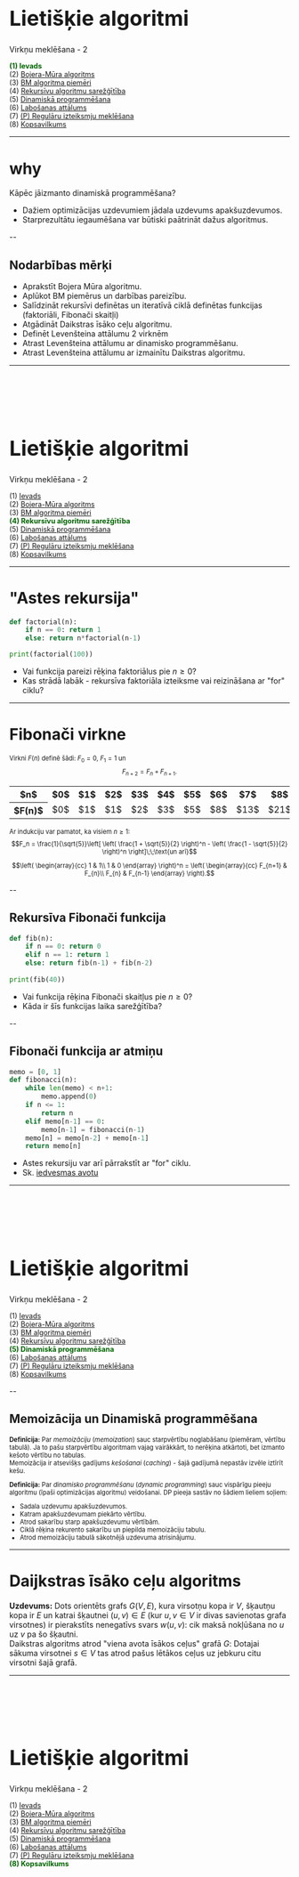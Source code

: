 # &nbsp;

<hgroup>

<h1 style="font-size:28pt">Lietišķie algoritmi</h1>

<blue>Virkņu meklēšana - 2</blue>

</hgroup><hgroup style="font-size:90%">

<span style="color:darkgreen">**(1) Ievads**</span>  
<span>(2) [Bojera-Mūra algoritms](#section-1)</span>  
<span>(3) [BM algoritma piemēri](#section-2)</span>  
<span>(4) [Rekursīvu algoritmu sarežģītība](#section-3)</span>  
<span>(5) [Dinamiskā programmēšana](#section-4)</span>  
<span>(6) [Labošanas attālums](#section-5)</span>  
<span>(7) [(P) Regulāru izteiksmju meklēšana](#section-6)</span>  
<span>(8) [Kopsavilkums](#section7)</span>

</hgroup>

<!--
Meklēšana virknēs - 2
------
Ievads
Bojera-Mūra algoritms
BM algoritma piemēri
Dinamiskā programmēšana (Fibonači virknes; Daijkstras algoritms)
Rekursīvu algoritmu sarežģītība
Labošanas attālums
(P) Regulāru izteiksmju meklēšana
Kopsavilkums



Meklēšana virknēs - 3
------------
Ievads

Sufiksu koku jēdziens
Ukkonena algoritms
(P) Failu digitālnospiedumi (fingerprinting) un Blūma filtri
Kopsavilkums
-->

-----



# <lo-why/> why

<div class="bigWhy">

Kāpēc jāizmanto dinamiskā programmēšana?

</div>

<div class="smallWhy">

* Dažiem optimizācijas uzdevumiem 
jādala uzdevums apakšuzdevumos.
* Starprezultātu iegaumēšana var būtiski paātrināt
dažus algoritmus.

</div>



--

## <lo-summary/> Nodarbības mērķi 

* Aprakstīt Bojera Mūra algoritmu. 
* Aplūkot BM piemērus un darbības pareizību. 
* Salīdzināt rekursīvi definētas un iteratīvā ciklā definētas funkcijas
(faktoriāli, Fibonači skaitļi)
* Atgādināt Daikstras īsāko ceļu algoritmu. 
* Definēt Levenšteina attālumu 2 virknēm
* Atrast Levenšteina attālumu ar dinamisko programmēšanu. 
* Atrast Levenšteina attālumu ar izmainītu Daikstras algoritmu.





-----

# &nbsp;

<hgroup>

<h1 style="font-size:28pt">Lietišķie algoritmi</h1>

<blue>Virkņu meklēšana - 2</blue>

</hgroup><hgroup style="font-size:90%">

<span>(1) [Ievads](#section)</span>  
<span>(2) [Bojera-Mūra algoritms](#section-1)</span>  
<span>(3) [BM algoritma piemēri](#section-2)</span>  
<span style="color:darkgreen">**(4) Rekursīvu algoritmu sarežģītība**</span>  
<span>(5) [Dinamiskā programmēšana](#section-4)</span>  
<span>(6) [Labošanas attālums](#section-5)</span>  
<span>(7) [(P) Regulāru izteiksmju meklēšana](#section-6)</span>  
<span>(8) [Kopsavilkums](#section7)</span>

</hgroup>



-----

# <lo-theory/> "Astes rekursija"

```python 
def factorial(n): 
    if n == 0: return 1
    else: return n*factorial(n-1)

print(factorial(100))
```

* Vai funkcija pareizi rēķina faktoriālus pie $n \geq 0$?
* Kas strādā labāk - rekursīva faktoriāla izteiksme vai reizināšana ar "for" ciklu?


-----

# <lo-sample/> Fibonači virkne

<div style="font-size:80%">

Virkni $F(n)$ definē šādi: $F_0 = 0$, $F_1 = 1$ un
$$F_{n+2} = F_n + F_{n+1}.$$

<table>
<tr><th>$n$</th>
<th>$0$</th><th>$1$</th><th>$2$</th><th>$3$</th><th>$4$</th>
<th>$5$</th><th>$6$</th><th>$7$</th><th>$8$</th><th>$9$</th><th>$10$</th>
</tr>
<tr><th>$F(n)$</th>
<td>$0$</td><td>$1$</td><td>$1$</td><td>$2$</td><td>$3$</td>
<td>$5$</td><td>$8$</td><td>$13$</td><td>$21$</td><td>$34$</td><td>$55$</td>
</tr>
</table>

Ar indukciju var pamatot, ka visiem $n \geq 1$:
$$F_n = \frac{1}{\sqrt{5}}\left[ \left( \frac{1 + \sqrt{5}}{2}  \right)^n -
\left( \frac{1 - \sqrt{5}}{2} \right)^n \right]\;\;\text{un arī}$$

$$\left( \begin{array}{cc}
1 & 1\\
1 & 0 \end{array} \right)^n = 
\left( \begin{array}{cc}
F_{n+1} & F_{n}\\
F_{n} & F_{n-1} \end{array} \right).$$

</div>



--

## <lo-sample/> Rekursīva Fibonači funkcija

```python 
def fib(n):
    if n == 0: return 0
    elif n == 1: return 1
    else: return fib(n-1) + fib(n-2)
    
print(fib(40))
```

* Vai funkcija rēķina Fibonači skaitļus pie $n \geq 0$?
* Kāda ir šīs funkcijas laika sarežģītība?



--

## <lo-theory/> Fibonači funkcija ar atmiņu

```python
memo = [0, 1]
def fibonacci(n):
    while len(memo) < n+1:
        memo.append(0)  
    if n <= 1:
        return n  
    elif memo[n-1] == 0:
        memo[n-1] = fibonacci(n-1)                
    memo[n] = memo[n-2] + memo[n-1]
    return memo[n]
```

* Astes rekursiju var arī pārrakstīt ar "for" ciklu. 
* Sk. [iedvesmas avotu](https://www.geeksforgeeks.org/program-for-nth-fibonacci-number/)



-----

# &nbsp;

<hgroup>

<h1 style="font-size:28pt">Lietišķie algoritmi</h1>

<blue>Virkņu meklēšana - 2</blue>

</hgroup><hgroup style="font-size:90%">

<span>(1) [Ievads](#section)</span>  
<span>(2) [Bojera-Mūra algoritms](#section-1)</span>  
<span>(3) [BM algoritma piemēri](#section-2)</span>  
<span>(4) [Rekursīvu algoritmu sarežģītība](#section-3)</span>  
<span style="color:darkgreen">**(5) Dinamiskā programmēšana**</span>  
<span>(6) [Labošanas attālums](#section-5)</span>  
<span>(7) [(P) Regulāru izteiksmju meklēšana](#section-6)</span>  
<span>(8) [Kopsavilkums](#section7)</span>

</hgroup>



--

## <lo-summary/> Memoizācija un Dinamiskā programmēšana

<hgroup style="font-size:80%">

**Definīcija:** Par <blue>*memoizāciju*</blue> (*memoization*) 
sauc starpvērtību noglabāšanu (piemēram, vērtību tabulā). 
Ja to pašu starpvērtību algoritmam 
vajag vairākkārt, to nerēķina atkārtoti, bet izmanto kešoto 
vērtību no tabulas.  
Memoizācija ir atsevišķs gadījums <blue>*kešošanai*</blue> (*caching*) - šajā gadījumā
nepastāv izvēle iztīrīt kešu.

</hgroup>
<hgroup style="font-size:80%">

**Definīcija:** Par <blue>*dinamisko programmēšanu*</blue> (*dynamic programming*)
sauc vispārīgu pieeju algoritmu (īpaši optimizācijas algoritmu) veidošanai. 
DP pieeja sastāv no šādiem lieliem soļiem:

* Sadala uzdevumu apakšuzdevumos.
* Katram apakšuzdevumam piekārto vērtību.
* Atrod sakarību starp apakšuzdevumu vērtībām.
* Ciklā rēķina rekurento sakarību un piepilda memoizāciju tabulu. 
* Atrod memoizāciju tabulā sākotnējā uzdevuma atrisinājumu.

</hgroup>


-----

# <lo-summary/> Daijkstras īsāko ceļu algoritms

**Uzdevums:** Dots orientēts grafs $G(V,E)$, kura virsotņu kopa ir $V$, 
šķautņu kopa ir $E$ un katrai šķautnei $(u,v) \in E$ (kur $u,v \in V$ ir 
divas savienotas grafa virsotnes) ir pierakstīts nenegatīvs svars $w(u,v)$: 
cik maksā nokļūšana no $u$ uz $v$ pa šo šķautni.  
Daikstras algoritms atrod "viena avota īsākos ceļus" grafā $G$: Dotajai 
sākuma virsotnei $s \in V$ tas atrod pašus lētākos ceļus uz jebkuru 
citu virsotni šajā grafā. 







-----

# &nbsp;

<hgroup>

<h1 style="font-size:28pt">Lietišķie algoritmi</h1>

<blue>Virkņu meklēšana - 2</blue>

</hgroup><hgroup style="font-size:90%">

<span>(1) [Ievads](#section)</span>  
<span>(2) [Bojera-Mūra algoritms](#section-1)</span>  
<span>(3) [BM algoritma piemēri](#section-2)</span>  
<span>(4) [Rekursīvu algoritmu sarežģītība](#section-3)</span>  
<span>(5) [Dinamiskā programmēšana](#section-4)</span>  
<span>(6) [Labošanas attālums](#section-5)</span>  
<span>(7) [(P) Regulāru izteiksmju meklēšana](#section-6)</span>  
<span style="color:darkgreen">**(8) Kopsavilkums**</span>

</hgroup>



